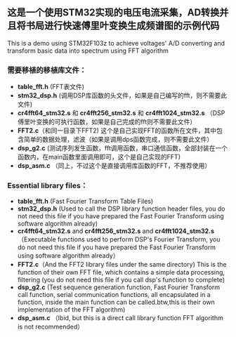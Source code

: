 ## 这是一个使用STM32实现的电压电流采集，AD转换并且将书局进行快速傅里叶变换生成频谱图的示例代码
This is a demo using STM32F103z to achieve voltages' A/D converting and transform basic data into spectrum using FFT algorithm


### 需要移植的移植库文件：

- __table_fft.h__ (FFT表文件)
- __stm32_dsp.h__ (调用DSP库函数的头文件，如果是自己编写的fft，则不需要此文件)
- __cr4fft64_stm32.s__ 和 __cr4fft256_stm32.s__ 和 __cr4fft1024_stm32.s__ （DSP傅里叶变换的可执行函数，如果是自己完成的fft则不需要此文件）
- __FFT2.c__（和同一目录下FFT2)  这个是自己实现FFT的函数所在文件，其中包含简单的数据处理，滤波（如果是调用dps函数完成，则不需要此文件）
- __dsp_g2.c__ (测试序列发生函数，fft调用函数，串口通信函数，全部封装在一个函数内，在main函数里面调用即可，这个是自己实现的FFT)
- __dsp_asm.c__ （同上，不过这个是直接调用库函数的FFT，不推荐使用）


### Essential library files：

- __table_fft.h__ (Fast Fourier Transform Table Files)
- __stm32_dsp.h__ (Used to call the DSP library function header files, you do not need this file if you have prepared the Fast Fourier Transform using software algorithm already)
- __cr4fft64_stm32.s__ and __cr4fft256_stm32.s__ and __cr4fft1024_stm32.s__ （Executable functions used to perform DSP's Fourier Transform, you do not need this file if you have prepared the Fast Fourier Transform using software algorithm already）
- __FFT2.c__（And the FFT2 library files under the same directory) This is the function of their own FFT file, which contains a simple data processing, filtering (you do not need this file if you call dsp's function to complete)
- __dsp_g2.c__ (Test sequence generation function, Fast Fourier Transform call function, serial communication functions, all encapsulated in a function, inside the main function can be called.btw,this is their own implementation of the FFT algorithm)
- __dsp_asm.c__ （Ibid, but this is a direct call library function FFT algorithm is not recommended）




			
			
			
			
			
			
			
			
			
			
			
			
			
			
			
			
